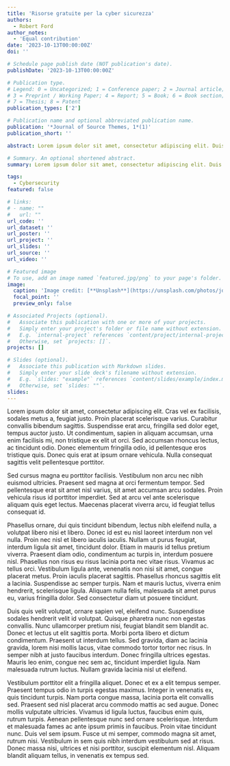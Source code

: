 ```yaml
---
title: 'Risorse gratuite per la cyber sicurezza'
authors:
  - Robert Ford
author_notes:
  - 'Equal contribution'
date: '2023-10-13T00:00:00Z'
doi: ''

# Schedule page publish date (NOT publication's date).
publishDate: '2023-10-13T00:00:00Z'

# Publication type.
# Legend: 0 = Uncategorized; 1 = Conference paper; 2 = Journal article;
# 3 = Preprint / Working Paper; 4 = Report; 5 = Book; 6 = Book section;
# 7 = Thesis; 8 = Patent
publication_types: ['2']

# Publication name and optional abbreviated publication name.
publication: '*Journal of Source Themes, 1*(1)'
publication_short: ''

abstract: Lorem ipsum dolor sit amet, consectetur adipiscing elit. Duis posuere tellus ac convallis placerat. Proin tincidunt magna sed ex sollicitudin condimentum. Sed ac faucibus dolor, scelerisque sollicitudin nisi. Cras purus urna, suscipit quis sapien eu, pulvinar tempor diam. Quisque risus orci, mollis id ante sit amet, gravida egestas nisl. Sed ac tempus magna. Proin in dui enim. Donec condimentum, sem id dapibus fringilla, tellus enim condimentum arcu, nec volutpat est felis vel metus. Vestibulum sit amet erat at nulla eleifend gravida.

# Summary. An optional shortened abstract.
summary: Lorem ipsum dolor sit amet, consectetur adipiscing elit. Duis posuere tellus ac convallis placerat. Proin tincidunt magna sed ex sollicitudin condimentum.

tags:
  - Cybersecurity
featured: false

# links:
# - name: ""
#   url: ""
url_code: ''
url_dataset: ''
url_poster: ''
url_project: ''
url_slides: ''
url_source: ''
url_video: ''

# Featured image
# To use, add an image named `featured.jpg/png` to your page's folder.
image:
  caption: 'Image credit: [**Unsplash**](https://unsplash.com/photos/jdD8gXaTZsc)'
  focal_point: ''
  preview_only: false

# Associated Projects (optional).
#   Associate this publication with one or more of your projects.
#   Simply enter your project's folder or file name without extension.
#   E.g. `internal-project` references `content/project/internal-project/index.md`.
#   Otherwise, set `projects: []`.
projects: []

# Slides (optional).
#   Associate this publication with Markdown slides.
#   Simply enter your slide deck's filename without extension.
#   E.g. `slides: "example"` references `content/slides/example/index.md`.
#   Otherwise, set `slides: ""`.
slides:
---
```



Lorem ipsum dolor sit amet, consectetur adipiscing elit. Cras vel ex facilisis, sodales metus a, feugiat justo. Proin placerat scelerisque varius. Curabitur convallis bibendum sagittis. Suspendisse erat arcu, fringilla sed dolor eget, tempus auctor justo. Ut condimentum, sapien in aliquam accumsan, urna enim facilisis mi, non tristique ex elit ut orci. Sed accumsan rhoncus lectus, ac tincidunt odio. Donec elementum fringilla odio, id pellentesque eros tristique quis. Donec quis erat at ipsum ornare vehicula. Nulla consequat sagittis velit pellentesque porttitor.

Sed cursus magna eu porttitor facilisis. Vestibulum non arcu nec nibh euismod ultricies. Praesent sed magna at orci fermentum tempor. Sed pellentesque erat sit amet nisl varius, sit amet accumsan arcu sodales. Proin vehicula risus id porttitor imperdiet. Sed at arcu vel ante scelerisque aliquam quis eget lectus. Maecenas placerat viverra arcu, id feugiat tellus consequat id.

Phasellus ornare, dui quis tincidunt bibendum, lectus nibh eleifend nulla, a volutpat libero nisi et libero. Donec id est eu nisl laoreet interdum non vel nulla. Proin nec nisl et libero iaculis iaculis. Nullam ut purus feugiat, interdum ligula sit amet, tincidunt dolor. Etiam in mauris id tellus pretium viverra. Praesent diam odio, condimentum ac turpis in, interdum posuere nisl. Phasellus non risus eu risus lacinia porta nec vitae risus. Vivamus ac tellus orci. Vestibulum ligula ante, venenatis non nisi sit amet, congue placerat metus. Proin iaculis placerat sagittis. Phasellus rhoncus sagittis elit a lacinia. Suspendisse ac semper turpis. Nam et mauris luctus, viverra enim hendrerit, scelerisque ligula. Aliquam nulla felis, malesuada sit amet purus eu, varius fringilla dolor. Sed consectetur diam ut posuere tincidunt.

Duis quis velit volutpat, ornare sapien vel, eleifend nunc. Suspendisse sodales hendrerit velit id volutpat. Quisque pharetra nunc non egestas convallis. Nunc ullamcorper pretium nisi, feugiat blandit sem blandit ac. Donec et lectus ut elit sagittis porta. Morbi porta libero et dictum condimentum. Praesent ut interdum tellus. Sed gravida, diam ac lacinia gravida, lorem nisi mollis lacus, vitae commodo tortor tortor nec risus. In semper nibh at justo faucibus interdum. Donec fringilla ultrices egestas. Mauris leo enim, congue nec sem ac, tincidunt imperdiet ligula. Nam malesuada rutrum luctus. Nullam gravida lacinia nisl ut eleifend.

Vestibulum porttitor elit a fringilla aliquet. Donec et ex a elit tempus semper. Praesent tempus odio in turpis egestas maximus. Integer in venenatis ex, quis tincidunt turpis. Nam porta congue massa, lacinia porta elit convallis sed. Praesent sed nisl placerat arcu commodo mattis ac sed augue. Donec mollis vulputate ultricies. Vivamus id ligula luctus, faucibus enim quis, rutrum turpis. Aenean pellentesque nunc sed ornare scelerisque. Interdum et malesuada fames ac ante ipsum primis in faucibus. Proin vitae tincidunt nunc. Duis vel sem ipsum. Fusce ut mi semper, commodo magna sit amet, rutrum nisi. Vestibulum in sem quis nibh interdum vestibulum sed at risus. Donec massa nisi, ultrices et nisi porttitor, suscipit elementum nisl. Aliquam blandit aliquam tellus, in venenatis ex tempus sed. 